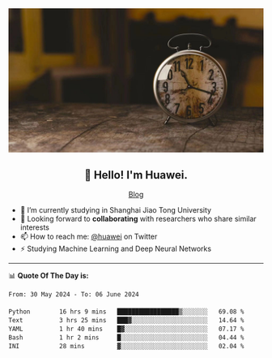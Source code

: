 <div align="center">
  <a href="https://github.com/JHW5981">
    <img src="./assets/background.jpg">
  </a>
</div>

<h2 align="center">👋 Hello! I'm Huawei.</h2>
<p align="center">
  <a href="https://blog.csdn.net/Edward__J?spm=1000.2115.3001.5343">Blog</a>
</p>


- 🔭 I’m currently studying in Shanghai Jiao Tong University
- 💬 Looking forward to **collaborating** with researchers who share similar interests
- 📫 How to reach me: [@huawei](https://twitter.com/yoohuaff) on Twitter
- ⚡ Studying Machine Learning and Deep Neural Networks

-------
📊 **Quote Of The Day is:**
<!--START_SECTION:waka-->

```txt
From: 30 May 2024 - To: 06 June 2024

Python        16 hrs 9 mins   █████████████████▒░░░░░░░   69.08 %
Text          3 hrs 25 mins   ███▓░░░░░░░░░░░░░░░░░░░░░   14.64 %
YAML          1 hr 40 mins    █▓░░░░░░░░░░░░░░░░░░░░░░░   07.17 %
Bash          1 hr 2 mins     █░░░░░░░░░░░░░░░░░░░░░░░░   04.44 %
INI           28 mins         ▓░░░░░░░░░░░░░░░░░░░░░░░░   02.04 %
```

<!--END_SECTION:waka-->
